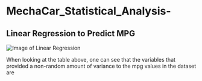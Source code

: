 # MechaCar_Statistical_Analysis-

## Linear Regression to Predict MPG

![Image of Linear Regression]()

When looking at the table above, one can see that the variables that provided a non-random amount of variance to the mpg values in the dataset are 